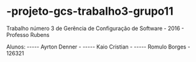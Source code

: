 # -projeto-gcs-trabalho3-grupo11
Trabalho número 3 de Gerência de Configuração de Software - 2016 - Professo Rubens

Alunos:
----- Ayrton Denner - 
----- Kaio Cristian - 
----- Romulo Borges - 126321

